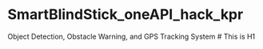 # SmartBlindStick_oneAPI_hack_kpr
Object Detection, Obstacle Warning, and GPS Tracking System # This is H1
